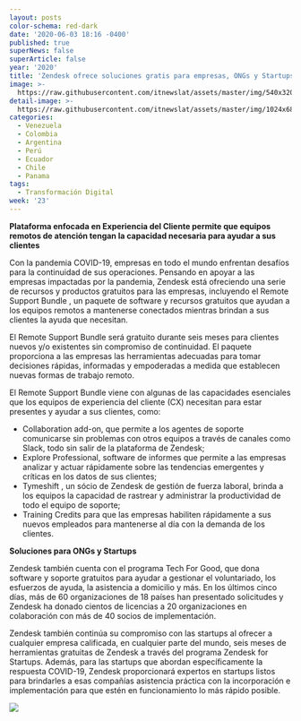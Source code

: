 ```yaml
---
layout: posts
color-schema: red-dark
date: '2020-06-03 18:16 -0400'
published: true
superNews: false
superArticle: false
year: '2020'
title: 'Zendesk ofrece soluciones gratis para empresas, ONGs y Startups '
image: >-
  https://raw.githubusercontent.com/itnewslat/assets/master/img/540x320/Remoto-trabajos-p.jpg
detail-image: >-
  https://raw.githubusercontent.com/itnewslat/assets/master/img/1024x680/Remoto-trabajos-g.jpg
categories:
  - Venezuela
  - Colombia
  - Argentina
  - Perú
  - Ecuador
  - Chile
  - Panama
tags:
  - Transformación Digital
week: '23'
---
```

**Plataforma enfocada en Experiencia del Cliente permite que equipos remotos de atención tengan la capacidad necesaria para ayudar a sus clientes**

Con la pandemia COVID-19, empresas en todo el mundo enfrentan desafíos para la continuidad de sus operaciones. Pensando en apoyar a las empresas impactadas por la pandemia, Zendesk está ofreciendo una serie de recursos y productos gratuitos para las empresas, incluyendo el Remote Support Bundle , un paquete de software y recursos gratuitos que ayudan a los equipos remotos a mantenerse conectados mientras brindan a sus clientes la ayuda que necesitan. 

El Remote Support Bundle será gratuito durante seis meses para clientes nuevos y/o existentes sin compromiso de continuidad. El paquete proporciona a las empresas las herramientas adecuadas para tomar decisiones rápidas, informadas y empoderadas a medida que establecen nuevas formas de trabajo remoto. 

El Remote Support Bundle viene con algunas de las capacidades esenciales que los equipos de experiencia del cliente (CX) necesitan para estar presentes y ayudar a sus clientes, como: 

- Collaboration add-on, que permite a los agentes de soporte comunicarse sin problemas con otros equipos a través de canales como Slack, todo sin salir de la plataforma de Zendesk; 
- Explore Professional, software de informes que permite a las empresas analizar y actuar rápidamente sobre las tendencias emergentes y críticas en los datos de sus clientes; 
- Tymeshift , un sócio de Zendesk de gestión de fuerza laboral, brinda a los equipos la capacidad de rastrear y administrar la productividad de todo el equipo de soporte; 
- Training Credits para que las empresas habiliten rápidamente a sus nuevos empleados para mantenerse al día con la demanda de los clientes.

**Soluciones para ONGs y Startups**

Zendesk también cuenta con el programa Tech For Good, que dona software y soporte gratuitos para ayudar a gestionar el voluntariado, los esfuerzos de ayuda, la asistencia a domicilio y más. En los últimos cinco días, más de 60 organizaciones de 18 países han presentado solicitudes y Zendesk ha donado cientos de licencias a 20 organizaciones en colaboración con más de 40 socios de implementación. 

Zendesk también continúa su compromiso con las startups al ofrecer a cualquier empresa calificada, en cualquier parte del mundo, seis meses de herramientas gratuitas de Zendesk a través del programa Zendesk for Startups. Además, para las startups que abordan específicamente la respuesta COVID-19, Zendesk proporcionará expertos en startups listos para brindarles a esas compañías asistencia práctica con la incorporación e implementación para que estén en funcionamiento lo más rápido posible. 

<img src="https://tracker.metricool.com/c3po.jpg?hash=56f88a41e39ab42c063cc51676587a04"/>